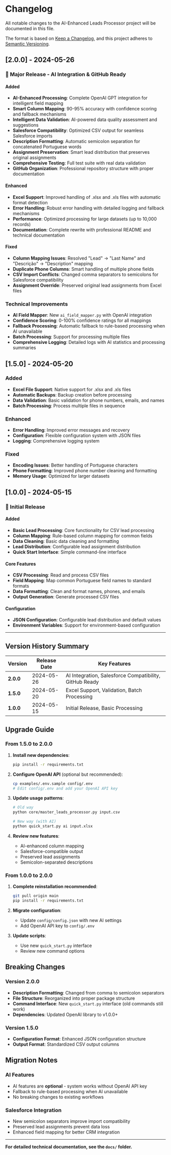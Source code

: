 # Changelog

All notable changes to the AI-Enhanced Leads Processor project will be documented in this file.

The format is based on [Keep a Changelog](https://keepachangelog.com/en/1.0.0/),
and this project adheres to [Semantic Versioning](https://semver.org/spec/v2.0.0.html).

## [2.0.0] - 2024-05-26

### 🚀 Major Release - AI Integration & GitHub Ready

#### Added
- **AI-Enhanced Processing**: Complete OpenAI GPT integration for intelligent field mapping
- **Smart Column Mapping**: 90-95% accuracy with confidence scoring and fallback mechanisms
- **Intelligent Data Validation**: AI-powered data quality assessment and suggestions
- **Salesforce Compatibility**: Optimized CSV output for seamless Salesforce imports
- **Description Formatting**: Automatic semicolon separation for concatenated Portuguese words
- **Assignment Preservation**: Smart lead distribution that preserves original assignments
- **Comprehensive Testing**: Full test suite with real data validation
- **GitHub Organization**: Professional repository structure with proper documentation

#### Enhanced
- **Excel Support**: Improved handling of .xlsx and .xls files with automatic format detection
- **Error Handling**: Robust error handling with detailed logging and fallback mechanisms
- **Performance**: Optimized processing for large datasets (up to 10,000 records)
- **Documentation**: Complete rewrite with professional README and technical documentation

#### Fixed
- **Column Mapping Issues**: Resolved "Lead" → "Last Name" and "Descrição" → "Description" mapping
- **Duplicate Phone Columns**: Smart handling of multiple phone fields
- **CSV Import Conflicts**: Changed comma separators to semicolons for Salesforce compatibility
- **Assignment Override**: Preserved original lead assignments from Excel files

### Technical Improvements
- **AI Field Mapper**: New `ai_field_mapper.py` with OpenAI integration
- **Confidence Scoring**: 0-100% confidence ratings for all mappings
- **Fallback Processing**: Automatic fallback to rule-based processing when AI unavailable
- **Batch Processing**: Support for processing multiple files
- **Comprehensive Logging**: Detailed logs with AI statistics and processing summaries

## [1.5.0] - 2024-05-20

### Added
- **Excel File Support**: Native support for .xlsx and .xls files
- **Automatic Backups**: Backup creation before processing
- **Data Validation**: Basic validation for phone numbers, emails, and names
- **Batch Processing**: Process multiple files in sequence

### Enhanced
- **Error Handling**: Improved error messages and recovery
- **Configuration**: Flexible configuration system with JSON files
- **Logging**: Comprehensive logging system

### Fixed
- **Encoding Issues**: Better handling of Portuguese characters
- **Phone Formatting**: Improved phone number cleaning and formatting
- **Memory Usage**: Optimized for larger datasets

## [1.0.0] - 2024-05-15

### 🎉 Initial Release

#### Added
- **Basic Lead Processing**: Core functionality for CSV lead processing
- **Column Mapping**: Rule-based column mapping for common fields
- **Data Cleaning**: Basic data cleaning and formatting
- **Lead Distribution**: Configurable lead assignment distribution
- **Quick Start Interface**: Simple command-line interface

#### Core Features
- **CSV Processing**: Read and process CSV files
- **Field Mapping**: Map common Portuguese field names to standard formats
- **Data Formatting**: Clean and format names, phones, and emails
- **Output Generation**: Generate processed CSV files

#### Configuration
- **JSON Configuration**: Configurable lead distribution and default values
- **Environment Variables**: Support for environment-based configuration

---

## Version History Summary

| Version | Release Date | Key Features |
|---------|-------------|--------------|
| **2.0.0** | 2024-05-26 | AI Integration, Salesforce Compatibility, GitHub Ready |
| **1.5.0** | 2024-05-20 | Excel Support, Validation, Batch Processing |
| **1.0.0** | 2024-05-15 | Initial Release, Basic Processing |

## Upgrade Guide

### From 1.5.0 to 2.0.0

1. **Install new dependencies**:
   ```bash
   pip install -r requirements.txt
   ```

2. **Configure OpenAI API** (optional but recommended):
   ```bash
   cp examples/.env.sample config/.env
   # Edit config/.env and add your OpenAI API key
   ```

3. **Update usage patterns**:
   ```bash
   # Old way
   python core/master_leads_processor.py input.csv
   
   # New way (with AI)
   python quick_start.py ai input.xlsx
   ```

4. **Review new features**:
   - AI-enhanced column mapping
   - Salesforce-compatible output
   - Preserved lead assignments
   - Semicolon-separated descriptions

### From 1.0.0 to 2.0.0

1. **Complete reinstallation recommended**:
   ```bash
   git pull origin main
   pip install -r requirements.txt
   ```

2. **Migrate configuration**:
   - Update `config/config.json` with new AI settings
   - Add OpenAI API key to `config/.env`

3. **Update scripts**:
   - Use new `quick_start.py` interface
   - Review new command options

## Breaking Changes

### Version 2.0.0
- **Description Formatting**: Changed from comma to semicolon separators
- **File Structure**: Reorganized into proper package structure
- **Command Interface**: New `quick_start.py` interface (old commands still work)
- **Dependencies**: Updated OpenAI library to v1.0.0+

### Version 1.5.0
- **Configuration Format**: Enhanced JSON configuration structure
- **Output Format**: Standardized CSV output columns

## Migration Notes

### AI Features
- AI features are **optional** - system works without OpenAI API key
- Fallback to rule-based processing when AI unavailable
- No breaking changes to existing workflows

### Salesforce Integration
- New semicolon separators improve import compatibility
- Preserved lead assignments prevent data loss
- Enhanced field mapping for better CRM integration

---

**For detailed technical documentation, see the `docs/` folder.**
